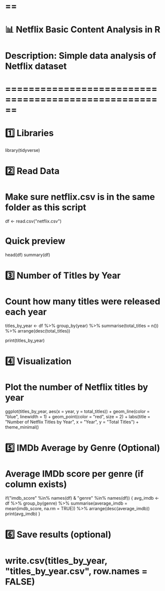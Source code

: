 # ==
# 📊 Netflix Basic Content Analysis in R
# Description: Simple data analysis of Netflix dataset
# ======================================================

# 1️⃣ Libraries
library(tidyverse)

# 2️⃣ Read Data
# Make sure netflix.csv is in the same folder as this script
df <- read.csv("netflix.csv")

# Quick preview
head(df)
summary(df)

# 3️⃣ Number of Titles by Year
# Count how many titles were released each year
titles_by_year <- df %>%
  group_by(year) %>%
  summarise(total_titles = n()) %>%
  arrange(desc(total_titles))

print(titles_by_year)

# 4️⃣ Visualization
# Plot the number of Netflix titles by year
ggplot(titles_by_year, aes(x = year, y = total_titles)) +
  geom_line(color = "blue", linewidth = 1) +
  geom_point(color = "red", size = 2) +
  labs(title = "Number of Netflix Titles by Year",
       x = "Year",
       y = "Total Titles") +
  theme_minimal()

# 5️⃣ IMDb Average by Genre (Optional)
# Average IMDb score per genre (if column exists)
if("imdb_score" %in% names(df) & "genre" %in% names(df)) {
  avg_imdb <- df %>%
    group_by(genre) %>%
    summarise(average_imdb = mean(imdb_score, na.rm = TRUE)) %>%
    arrange(desc(average_imdb))
  print(avg_imdb)
}

# 6️⃣ Save results (optional)
# write.csv(titles_by_year, "titles_by_year.csv", row.names = FALSE)
